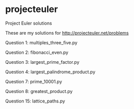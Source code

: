 projecteuler
============

Project Euler solutions

These are my solutions for http://projecteuler.net/problems

Question 1: multiples_three_five.py

Question 2: fibonacci_even.py

Question 3: largest_prime_factor.py

Question 4: largest_palindrome_product.py

Question 7: prime_10001.py

Question 8: greatest_product.py

Question 15: lattice_paths.py
